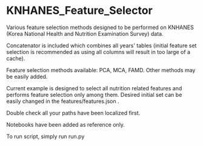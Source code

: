 # KNHANES_Feature_Selector
Various feature selection methods designed to be performed on KNHANES (Korea National Health and Nutrition Examination Survey) data.

Concatenator is included which combines all years' tables (initial feature set selection is recommended as using all columns will result in too large of a cache).

Feature selection methods available: PCA, MCA, FAMD. Other methods may be easily added. 

Current example is designed to select all nutrition related features and performs feature selection only among them. 
Desired initial set can be easily changed in the features/features.json .

Double check all your paths have been localized first. 

Notebooks have been added as reference only.

To run script, simply run run.py 
